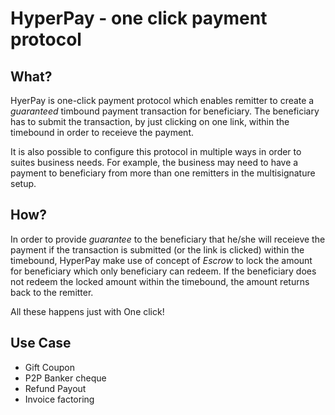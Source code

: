 # HyperPay - one click payment protocol

## What?

HyerPay is one-click payment protocol which enables remitter to create a *guaranteed* timbound payment transaction for beneficiary. The beneficiary has to submit the transaction, by just clicking on one link, within the timebound in order to receieve the payment. 

It is also possible to configure this protocol in multiple ways in order to suites business needs. For example, the business may need to have a payment to beneficiary from more than one remitters in the multisignature setup. 

## How?

In order to provide *guarantee* to the beneficiary that he/she will receieve the payment if the transaction is submitted (or the link is clicked) within the timebound, HyperPay make use of concept of *Escrow* to lock the amount for beneficiary which only beneficiary can redeem. If the beneficiary does not redeem the locked amount within the timebound, the amount returns back to the remitter.

All these happens just with One click!

## Use Case

- Gift Coupon
- P2P Banker cheque 
- Refund Payout
- Invoice factoring 
